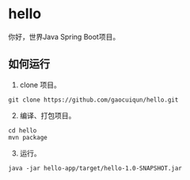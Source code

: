 # hello
你好，世界Java Spring Boot项目。

## 如何运行

1. clone 项目。

```
git clone https://github.com/gaocuiqun/hello.git
```

2. 编译、打包项目。

```
cd hello
mvn package
```

3. 运行。

```
java -jar hello-app/target/hello-1.0-SNAPSHOT.jar
```
